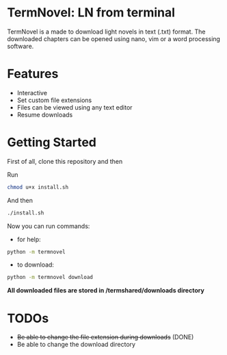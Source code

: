 # TermNovel: LN from terminal
TermNovel is a made to download light novels in text (.txt) format. The downloaded chapters can be opened using nano, vim or a word processing software. 

# Features 
- Interactive 
- Set custom file extensions
- Files can be viewed using any text editor
- Resume downloads

# Getting Started
First of all, clone this repository and then

Run
```sh
chmod u+x install.sh
```

And then
```sh
./install.sh
```

Now you can run commands:

- for help:
```sh
python -m termnovel
```

- to download:
```sh
python -m termnovel download
```

**All downloaded files are stored in /termshared/downloads directory**

# TODOs
- ~~Be able to change the file extension during downloads~~ (DONE)
- Be able to change the download directory